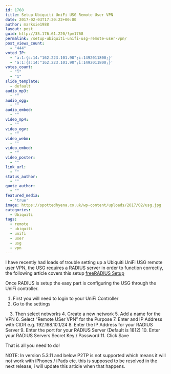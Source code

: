 ```yaml
---
id: 1768
title: Setup Ubiquiti UniFi USG Remote User VPN
date: 2017-02-03T17:20:22+00:00
author: marksie1988
layout: post
guid: http://35.176.61.220/?p=1768
permalink: /setup-ubiquiti-unifi-usg-remote-user-vpn/
post_views_count:
  - "444"
voted_IP:
  - 'a:1:{s:14:"162.223.101.90";i:1492011800;}'
  - 'a:1:{s:14:"162.223.101.90";i:1492011800;}'
votes_count:
  - "1"
  - "1"
slide_template:
  - default
audio_mp3:
  - ""
audio_ogg:
  - ""
audio_embed:
  - ""
video_mp4:
  - ""
video_ogv:
  - ""
video_webm:
  - ""
video_embed:
  - ""
video_poster:
  - ""
link_url:
  - ""
status_author:
  - ""
quote_author:
  - ""
featured_media:
  - 'true'
image: https://spottedhyena.co.uk/wp-content/uploads/2017/02/usg.jpg
categories:
  - Ubiquiti
tags:
  - remote
  - ubiquiti
  - unifi
  - user
  - usg
  - vpn
---
```

I have recently had loads of trouble setting up a Ubiquiti UniFi USG remote user VPN, the USG requires a RADIUS server in order to function correctly, the following article covers this setup <a href="http://35.176.61.220/install-freeradius-centos-7-with-daloradius-for-management/" target="_blank">freeRADIUS Setup</a>

Once RADIUS is setup the easy part is configuring the USG through the UniFi controller.  
<!--more-->

  1. First you will need to login to your UniFi Controller
  2. Go to the settings   
<img src="http://35.176.61.220/wp-content/uploads/2017/02/unifi_controller_settings.png" alt="" height="10" /> 
  3. Then select networks
  4. Create a new network
  5. Add a name for the VPN
  6. Select &#8220;Remote USer VPN&#8221; for the Purpose
  7. Enter and IP Address with CIDR e.g. 192.168.10.1/24
  8. Enter the IP Address for your RADIUS Server
  9. Enter the port for your RADIUS Server (Default is 1812)
 10. Enter your RADIUS Servers Secret Key / Password
 11. Click Save

That is all you need to do! 

NOTE: In version 5.3.11 and below P2TP is not supported which means it will not work with iPhones / iPads etc. this is supposed to be resolved in the next release, i will update this article when that happens.